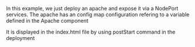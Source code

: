 In this example, we just deploy an apache and expose it via a NodePort services.
The apache has an config map configuration refering to a variable defined in the Apache component

It is displayed in the index.html file by using postStart command in the deployment
